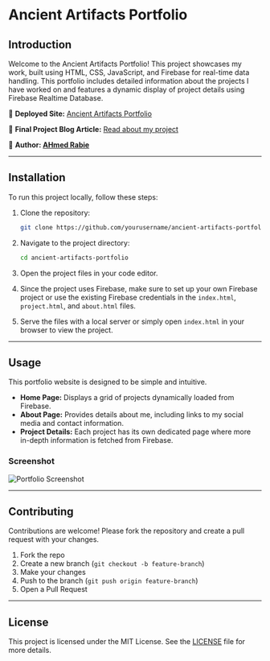 # Ancient Artifacts Portfolio

## Introduction

Welcome to the Ancient Artifacts Portfolio! This project showcases my work, built using HTML, CSS, JavaScript, and Firebase for real-time data handling. This portfolio includes detailed information about the projects I have worked on and features a dynamic display of project details using Firebase Realtime Database.

🔗 **Deployed Site:** [Ancient Artifacts Portfolio](http://your-deployed-site.com)

📄 **Final Project Blog Article:** [Read about my project](http://your-blog-article-link.com)

👤 **Author: [AHmed Rabie](https://www.linkedin.com/in/ahmed-adel-rabie/)**

---

## Installation

To run this project locally, follow these steps:

1. Clone the repository:
    ```bash
    git clone https://github.com/yourusername/ancient-artifacts-portfolio.git
    ```

2. Navigate to the project directory:
    ```bash
    cd ancient-artifacts-portfolio
    ```

3. Open the project files in your code editor.

4. Since the project uses Firebase, make sure to set up your own Firebase project or use the existing Firebase credentials in the `index.html`, `project.html`, and `about.html` files.

5. Serve the files with a local server or simply open `index.html` in your browser to view the project.

---

## Usage

This portfolio website is designed to be simple and intuitive. 

- **Home Page:** Displays a grid of projects dynamically loaded from Firebase.
- **About Page:** Provides details about me, including links to my social media and contact information.
- **Project Details:** Each project has its own dedicated page where more in-depth information is fetched from Firebase.

### Screenshot

![Portfolio Screenshot]([https://ibb.co/nDf9F5g](https://firebasestorage.googleapis.com/v0/b/portfolio-1ebdf.appspot.com/o/Screenshot%202024-09-17%20223112.png?alt=media&token=adac0dff-4359-4bda-8307-bd7060896a1a))

---

## Contributing

Contributions are welcome! Please fork the repository and create a pull request with your changes.

1. Fork the repo
2. Create a new branch (`git checkout -b feature-branch`)
3. Make your changes
4. Push to the branch (`git push origin feature-branch`)
5. Open a Pull Request

---

## License

This project is licensed under the MIT License. See the [LICENSE](./LICENSE) file for more details.
